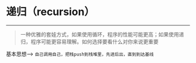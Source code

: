 # 递归（recursion）

---

> 一种优雅的套娃方式，如果使用循环，程序的性能可能更高；如果使用递归，程序可能更容易理解。如何选择要看什么对你来说更重要

基本思想--> `自己调用自己，把栈push到栈堆里，先进后出，直到到达基线`



